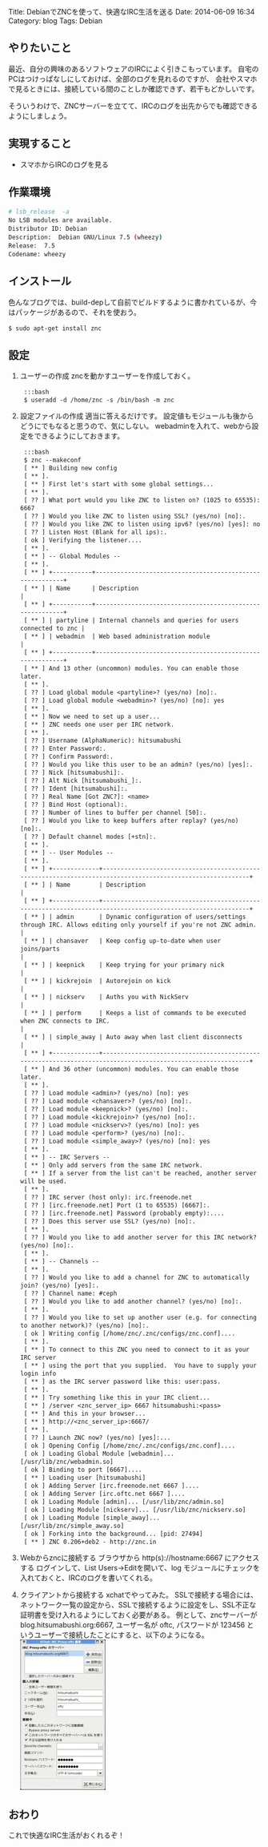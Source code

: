 Title: DebianでZNCを使って、快適なIRC生活を送る
Date: 2014-06-09 16:34
Category: blog
Tags: Debian

## やりたいこと
最近、自分の興味のあるソフトウェアのIRCによく引きこもっています。
自宅のPCはつけっぱなしにしておけば、全部のログを見れるのですが、
会社やスマホで見るときには、接続している間のことしか確認できず、若干もどかしいです。

そういうわけで、ZNCサーバーを立てて、IRCのログを出先からでも確認できるようにしましょう。

## 実現すること
* スマホからIRCのログを見る

## 作業環境

```bash
# lsb_release  -a
No LSB modules are available.
Distributor ID: Debian
Description:  Debian GNU/Linux 7.5 (wheezy)
Release:  7.5
Codename: wheezy
```

## インストール
色んなブログでは、build-depして自前でビルドするように書かれているが、今はパッケージがあるので、それを使おう。
```bash
$ sudo apt-get install znc
```

## 設定
1. ユーザーの作成
  zncを動かすユーザーを作成しておく。

        :::bash
        $ useradd -d /home/znc -s /bin/bash -m znc

2. 設定ファイルの作成
  適当に答えるだけです。
  設定値もモジュールも後からどうにでもなると思うので、気にしない。
  webadminを入れて、webから設定をできるようにしておきます。

        :::bash
        $ znc --makeconf
        [ ** ] Building new config
        [ ** ].
        [ ** ] First let's start with some global settings...
        [ ** ].
        [ ?? ] What port would you like ZNC to listen on? (1025 to 65535): 6667
        [ ?? ] Would you like ZNC to listen using SSL? (yes/no) [no]:.
        [ ?? ] Would you like ZNC to listen using ipv6? (yes/no) [yes]: no
        [ ?? ] Listen Host (Blank for all ips):.
        [ ok ] Verifying the listener....
        [ ** ].
        [ ** ] -- Global Modules --
        [ ** ].
        [ ** ] +-----------+----------------------------------------------------------+
        [ ** ] | Name      | Description                                              |
        [ ** ] +-----------+----------------------------------------------------------+
        [ ** ] | partyline | Internal channels and queries for users connected to znc |
        [ ** ] | webadmin  | Web based administration module                          |
        [ ** ] +-----------+----------------------------------------------------------+
        [ ** ] And 13 other (uncommon) modules. You can enable those later.
        [ ** ].
        [ ?? ] Load global module <partyline>? (yes/no) [no]:.
        [ ?? ] Load global module <webadmin>? (yes/no) [no]: yes 
        [ ** ].
        [ ** ] Now we need to set up a user...
        [ ** ] ZNC needs one user per IRC network.
        [ ** ].
        [ ?? ] Username (AlphaNumeric): hitsumabushi
        [ ?? ] Enter Password:.
        [ ?? ] Confirm Password:.
        [ ?? ] Would you like this user to be an admin? (yes/no) [yes]:.
        [ ?? ] Nick [hitsumabushi]:.
        [ ?? ] Alt Nick [hitsumabushi_]:.
        [ ?? ] Ident [hitsumabushi]:.
        [ ?? ] Real Name [Got ZNC?]: <name>
        [ ?? ] Bind Host (optional):.
        [ ?? ] Number of lines to buffer per channel [50]:.
        [ ?? ] Would you like to keep buffers after replay? (yes/no) [no]:.
        [ ?? ] Default channel modes [+stn]:.
        [ ** ].
        [ ** ] -- User Modules --
        [ ** ].
        [ ** ] +-------------+------------------------------------------------------------------------------------------------------------+
        [ ** ] | Name        | Description                                                                                                |
        [ ** ] +-------------+------------------------------------------------------------------------------------------------------------+
        [ ** ] | admin       | Dynamic configuration of users/settings through IRC. Allows editing only yourself if you're not ZNC admin. |
        [ ** ] | chansaver   | Keep config up-to-date when user joins/parts                                                               |
        [ ** ] | keepnick    | Keep trying for your primary nick                                                                          |
        [ ** ] | kickrejoin  | Autorejoin on kick                                                                                         |
        [ ** ] | nickserv    | Auths you with NickServ                                                                                    |
        [ ** ] | perform     | Keeps a list of commands to be executed when ZNC connects to IRC.                                          |
        [ ** ] | simple_away | Auto away when last client disconnects                                                                     |
        [ ** ] +-------------+------------------------------------------------------------------------------------------------------------+
        [ ** ] And 36 other (uncommon) modules. You can enable those later.
        [ ** ].
        [ ?? ] Load module <admin>? (yes/no) [no]: yes
        [ ?? ] Load module <chansaver>? (yes/no) [no]:.
        [ ?? ] Load module <keepnick>? (yes/no) [no]:.
        [ ?? ] Load module <kickrejoin>? (yes/no) [no]:.
        [ ?? ] Load module <nickserv>? (yes/no) [no]: yes
        [ ?? ] Load module <perform>? (yes/no) [no]:.
        [ ?? ] Load module <simple_away>? (yes/no) [no]: yes
        [ ** ].
        [ ** ] -- IRC Servers --
        [ ** ] Only add servers from the same IRC network.
        [ ** ] If a server from the list can't be reached, another server will be used.
        [ ** ].
        [ ?? ] IRC server (host only): irc.freenode.net
        [ ?? ] [irc.freenode.net] Port (1 to 65535) [6667]:.
        [ ?? ] [irc.freenode.net] Password (probably empty):....
        [ ?? ] Does this server use SSL? (yes/no) [no]:.
        [ ** ].
        [ ?? ] Would you like to add another server for this IRC network? (yes/no) [no]:.
        [ ** ].
        [ ** ] -- Channels --
        [ ** ].
        [ ?? ] Would you like to add a channel for ZNC to automatically join? (yes/no) [yes]:.
        [ ?? ] Channel name: #ceph
        [ ?? ] Would you like to add another channel? (yes/no) [no]:.
        [ ** ].
        [ ?? ] Would you like to set up another user (e.g. for connecting to another network)? (yes/no) [no]:.
        [ ok ] Writing config [/home/znc/.znc/configs/znc.conf]....
        [ ** ].
        [ ** ] To connect to this ZNC you need to connect to it as your IRC server
        [ ** ] using the port that you supplied.  You have to supply your login info
        [ ** ] as the IRC server password like this: user:pass.
        [ ** ].
        [ ** ] Try something like this in your IRC client...
        [ ** ] /server <znc_server_ip> 6667 hitsumabushi:<pass>
        [ ** ] And this in your browser...
        [ ** ] http://<znc_server_ip>:6667/
        [ ** ].
        [ ?? ] Launch ZNC now? (yes/no) [yes]:...
        [ ok ] Opening Config [/home/znc/.znc/configs/znc.conf]....
        [ ok ] Loading Global Module [webadmin]... [/usr/lib/znc/webadmin.so]
        [ ok ] Binding to port [6667]....
        [ ** ] Loading user [hitsumabushi]
        [ ok ] Adding Server [irc.freenode.net 6667 ]....
        [ ok ] Adding Server [irc.oftc.net 6667 ]....
        [ ok ] Loading Module [admin]... [/usr/lib/znc/admin.so]
        [ ok ] Loading Module [nickserv]... [/usr/lib/znc/nickserv.so]
        [ ok ] Loading Module [simple_away]... [/usr/lib/znc/simple_away.so]
        [ ok ] Forking into the background... [pid: 27494]
        [ ** ] ZNC 0.206+deb2 - http://znc.in

3. Webからzncに接続する
  ブラウザから http(s)://hostname:6667 にアクセスする
  ログインして、List Users→Editを開いて、log モジュールにチェックを入れておくと、IRCのログを書いてくれる。

4. クライアントから接続する
  xchatでやってみた。
  SSLで接続する場合には、ネットワーク一覧の設定から、SSLで接続するように設定をし、SSL不正な証明書を受け入れるようにしておく必要がある。 
  例として、zncサーバーが blog.hitsumabushi.org:6667, ユーザー名が oftc, パスワードが 123456 というユーザーで接続したことにすると、以下のようになる。
  ![XChat](/images/2014/XChat_201406061.jpg)

## おわり
これで快適なIRC生活がおくれるぞ！

